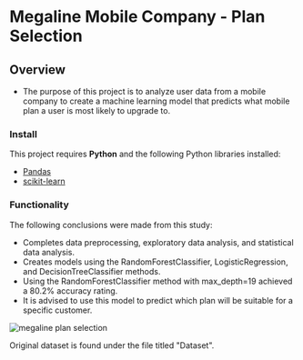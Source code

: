 # Megaline Mobile Company - Plan Selection

## Overview

* The purpose of this project is to analyze user data from a mobile company to create a machine learning model that predicts what mobile plan a user is most likely to upgrade to.

### Install

This project requires **Python** and the following Python libraries installed:

- [Pandas](http://pandas.pydata.org/)
- [scikit-learn](http://scikit-learn.org/stable/)

### Functionality

The following conclusions were made from this study:

* Completes data preprocessing, exploratory data analysis, and statistical data analysis.
* Creates models using the RandomForestClassifier, LogisticRegression, and DecisionTreeClassifier methods.
* Using the RandomForestClassifier method with max_depth=19 achieved a 80.2% accuracy rating.
* It is advised to use this model to predict which plan will be suitable for a specific customer.

![megaline plan selection](https://github.com/Bidesh-Ghosh/Data_Projects_TripleTen/assets/152648624/db5e18cc-bf75-4603-811b-9dd00c298949)

Original dataset is found under the file titled "Dataset".
